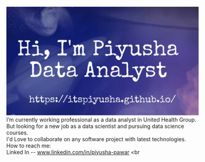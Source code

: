 
![Piyusha Title](https://github.com/ItsPiyusha/ItsPiyusha/blob/master/github-3.jpeg)
I’m currently working professional as a data analyst in United Health Group.<br> 
But looking for a new job as a data scientist and pursuing data science courses. <br>
I'd Love to collaborate on any software project with latest technologies. <br>
How to reach me: <br>
Linked In --  www.linkedin.com/in/piyusha-pawar <br
